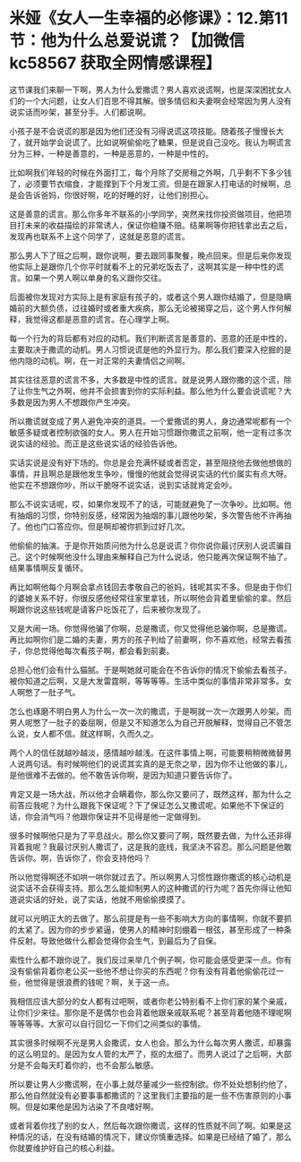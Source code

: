 # 米娅《女人一生幸福的必修课》：12.第11节：他为什么总爱说谎？【加微信 kc58567 获取全网情感课程】

这节课我们来聊一下啊，男人为什么爱撒谎？男人喜欢说谎啊，也是深深困扰女人们的一个大问题，让女人们百思不得其解。很多情侣和夫妻啊会经常因为男人没有说实话而吵架，甚至分手。人们都说啊。

小孩子是不会说谎的那是因为他们还没有习得说谎这项技能。随着孩子慢慢长大了，就开始学会说谎了。比如说啊偷偷吃了糖果，但是说自己没吃。我认为啊谎言分为三种，一种是善意的，一种是恶意的，一种是中性的。

比如啊我们年轻的时候在外面打工，每个月除了交房租之外啊，几乎剩不下多少钱了，必须要节衣缩食，才能撑到下个月发工资。但是在跟家人打电话的时候啊，总是会告诉爸妈，你很好啊，吃的好睡的好，让他们别担心。

这是善意的谎言。那么你多年不联系的小学同学，突然来找你投资做项目，他把项目打未来的收益描绘的非常诱人，保证你稳赚不赔。结果啊等你把钱拿出去之后，发现再也联系不上这个同学了，这就是恶意的谎言。

那么男人下了班之后啊，跟你说啊，要去跟同事聚餐，晚点回来。但是后来你发现他实际上是跟你几个你平时就看不上的兄弟吃饭去了，这啊其实是一种中性的谎言。如果一个男人啊以单身的名义跟你交往。

后面被你发现对方实际上是有家庭有孩子的，或者这个男人跟你结婚了，但是隐瞒婚前的大额负债，过往婚时或者重大疾病，那么无论被揭穿之后，这个男人作何解释，我觉得这都是恶意的谎言。在心理学上啊。

每一个行为的背后都有对应的动机。我们判断谎言是善意的、恶意的还是中性的，主要取决于撒谎的动机。男人习惯说谎是他的外显行为。那么我们要深入挖掘的是他内隐的动机。啊，在一对正常的夫妻情侣之间啊。

其实往往恶意的谎言不多，大多数是中性的谎言。就是说男人跟你撒的这个谎，除了让你生气之外啊，他并不会损害到你的实际利益。那么他为什么要会说谎呢？大多数是因为男人不想跟你产生冲突。

所以撒谎就变成了男人避免冲突的道具。一个爱撒谎的男人，身边通常呢都有一个敏感多疑或者控制欲强的女人。男人在开始习惯跟你撒谎之前啊，他一定有过多次说实话的经验。而正是这些说实话的经验告诉他。

实话实说是没有好下场的。你总是会充满怀疑或者否定，甚至阻挠他去做他想做的事情，并且啊总是跟他发生争吵，慢慢的他就会觉得说实话的代价属实有点大呀。他实在不想跟你吵，所以干脆呀不说实话，说到实话就肯定会吵。

那么不说实话呢，哎，如果你发现不了的话，可能就避免了一次争吵。比如啊。他有抽烟的习惯，你特别反感，经常因为抽烟的事儿跟他吵架，多次警告他不许再抽了。他也门口答应你。但是啊却被你抓到过好几次。

他偷偷的抽演。于是你开始质问他为什么总是说谎？你你说你最讨厌别人说谎骗自己。这个时候啊他没什么理由来解释自己为什么说话，他只能再次保证啊不抽了。结果事情啊反复循环。

再比如啊他每个月啊会拿点钱回去孝敬自己的爸妈，钱呢其实不多。但是由于你们的婆媳关系不好，你很反感他经常往家里拿钱，所以啊他会背着里偷偷的拿。然后啊跟你说这些钱呢是请客户吃饭花了，后来被你发现了。

又是大闹一场。你觉得他骗了你啊，总是撒谎，你又觉得他总骗你啊，总是撒谎。再比如啊你们是二婚的夫妻，男方的孩子判给了前妻啊，你不喜欢他，经常去看孩子，你总觉得他每次看孩子啊，都会看到前妻。

总担心他们会有什么猫腻。于是啊她就可能会在不告诉你的情况下偷偷去看孩子。被你知道之后啊，又是大发雷霆啊，等等等等。生活中类似的事情非常非常多。女人啊憋了一肚子气。

怎么也琢磨不明白男人为什么一次一次的撒谎，于是啊就一次一次跟男人吵架。而男人呢憋了一肚子的委屈啊，但是又不知道怎么为自己开脱解释，觉得自己不管怎么说，女人都不信。就这样啊，久而久之。

两个人的信任就越吵越淡，感情越吵越浅。在这件事情上啊，可能要稍稍微微替男人说两句话。有时候啊他们的说谎其实真的是无奈之举，因为你不让他做的事儿，是他很难不去做的。他不敢告诉你啊，是因为知道只要告诉你了。

肯定又是一场大战，所以他才会瞒着你，那么你又要问了，既然这样，那为什么之前答应我呢？为什么跟我下保证呢？下了保证怎么又撒谎呢。如果他不下保证的话，你会消气吗？他跟你保证并不见得是他一定做得到。

很多时候啊他只是为了平息战火。那么你又要问了啊，既然要去做，为什么还非得背着我呢？我最讨厌别人撒谎了，这是我的底线，我坚决不容忍。那么问题是他敢告诉你。啊，告诉你了，你会支持他吗？

所以他觉得啊还不如哄一哄你就过去了。所以啊男人习惯性跟你撒谎的核心动机是说实话不会获得支持。那么怎么能抑制男人的这种撒谎的行为呢？首先你得让他知道说实话的好处，说了实话，他就不用偷偷摸摸了。

就可以光明正大的去做了。那么前提是有一些不影响大方向的事情啊，你就不要抓的太紧了。因为你的步步紧逼，使男人的精神时刻绷着一根弦，甚至形成了一种条件反射。导致他做什么都会觉得你会生气，到最后为了自保。

索性什么都不跟你说了。我们反过来举几个例子啊，你可能会感受更深一点。你有没有偷偷背着你老公买一些他不想让你买的东西呢？你有没有背着他偷偷花过一些，他觉得是很浪费的钱呢？啊，关于这一点。

我相信应该大部分的女人都有过吧啊，或者你老公特别看不上你们家的某个亲戚，让你们少来往。那你是不是偶尔也会背着他跟亲戚联系呢？甚至背着他随不理呢啊等等等等。大家可以自行回忆一下你们之间类似的事情。

其实很多时候啊不光是男人会撒谎，女人也会。那么为什么每次男人撒谎，却暴露的这么明显的。是因为女人管的太严了，抠的太细了。而男人说过了之后啊，大部分是不会每天盯着你的，也不会那么敏感。

所以要让男人少撒谎啊，在小事上就尽量减少一些控制欲。你不处处想制约他了，那么他自然就没有必要事事都撒谎的？这里我们主要指的是一些不伤害原则的小事啊。但是如果他是因为沾染了不良嗜好啊。

或者背着你找了别的女人，然后每次跟你撒谎，这样的性质就不同了啊。如果是这种情况的话，在没有结婚的情况下，建议你慎重选择。如果是已经结了婚了，那么你就要维护好自己的核心利益。

